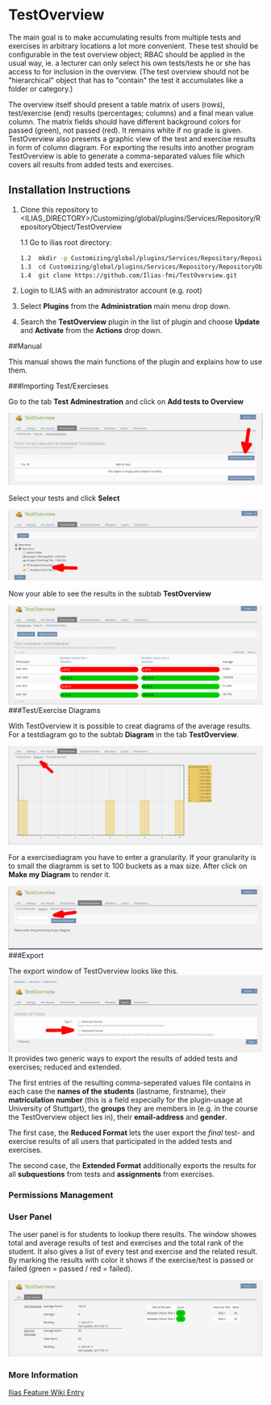 # TestOverview

The main goal is to make accumulating results from multiple tests and exercises in arbitrary locations a lot more convenient. These test should be configurable in the test overview object; RBAC should be applied in the usual way, ie. a lecturer can only select his own tests/tests he or she has access to for inclusion in the overview. (The test overview should not be "hierarchical" object that has to "contain" the test it accumulates like a folder or category.)

The overview itself should present a table matrix of users (rows), test/exercise (end) results (percentages; columns) and a final mean value column. The matrix fields should have different background colors for passed (green), not passed (red). It remains white if no grade is given. TestOverview also presents a graphic view of the test and exercise results in form of column diagram. For exporting the results into another program TestOverview is able to generate a comma-separated values file which covers all results from added tests and exercises.

## Installation Instructions
1. Clone this repository to <ILIAS_DIRECTORY>/Customizing/global/plugins/Services/Repository/RepositoryObject/TestOverview

    1.1 Go to ilias root directory:

   ```bash
   1.2  mkdir -p Customizing/global/plugins/Services/Repository/RepositoryObject/
   1.3  cd Customizing/global/plugins/Services/Repository/RepositoryObject/
   1.4  git clone https://github.com/Ilias-fmi/TestOverview.git
   ```
   
2. Login to ILIAS with an administrator account (e.g. root)
3. Select **Plugins** from the **Administration** main menu drop down.
4. Search the **TestOverview** plugin in the list of plugin and choose **Update** and **Activate** from the **Actions** drop down.

##Manual

This manual shows the main functions of the plugin and explains how to use them.

###Importing Test/Exercieses

Go to the tab **Test Adminestration** and click on **Add tests to Overview**

![Picture not available](https://raw.githubusercontent.com/Ilias-fmi/TestOverview/ReadMe_update-1/readMe/TestImport.png)

Select your tests and click **Select**

![Picture not available](https://github.com/Ilias-fmi/TestOverview/blob/ReadMe_update-1/readMe/TestImport2.png)

Now your able to see the results in the subtab **TestOverview** 

![Picture not available](https://github.com/Ilias-fmi/TestOverview/blob/ReadMe_update-1/readMe/TO_table.png)
###Test/Exercise Diagrams

With TestOverview it is possible to creat diagrams of the average results. For a testdiagram go to the subtab **Diagram** in the tab **TestOverview**.

![Picture not available](https://github.com/Ilias-fmi/TestOverview/blob/ReadMe_update-1/readMe/TestDiagram_mit_pfeil.png)

For a exercisediagram you have to enter a granularity. If your granularity is to small the diagramm is set to 100 buckets as a max size. After click on **Make my Diagram** to render it.

![Picture not available](https://github.com/Ilias-fmi/TestOverview/blob/ReadMe_update-1/readMe/exerciseDiagram.png)
###Export

The export window of TestOverview looks like this.
![Picture not available](https://github.com/Ilias-fmi/TestOverview/blob/ReadMe_update-1/readMe/export.png)
It provides two generic ways to export the results of added tests and exercises; reduced and extended.

The first entries of the resulting comma-seperated values file contains in each case the **names of the students** (lastname, firstname), their **matriculation number** (this is a field especially for the plugin-usage at University of Stuttgart), the **groups** they are members in (e.g. in the course the TestOverview object lies in), their **email-address** and **gender**.

The first case, the **Reduced Format** lets the user export the *final* test- and exercise results of all users that participated in the added tests and exercises.

The second case, the **Extended Format** additionally exports the results for all **subquestions** from tests and **assignments** from exercises.
### Permissions Management

### User Panel
The user panel is for students to lookup there results. The window showes total and average results of test and exercises and the total rank of the student. It also gives a list of every test and exercise and the related result. By marking the results with color it shows if the exercise/test is passed or failed (green = passed / red = failed). 


![Picture not available](https://raw.githubusercontent.com/Ilias-fmi/TestOverview/ReadMe_Bene/readMe/studView.png)

### More Information
[Ilias Feature Wiki Entry](http://www.ilias.de/docu/goto_docu_wiki_1357_Test_Overview.html)
